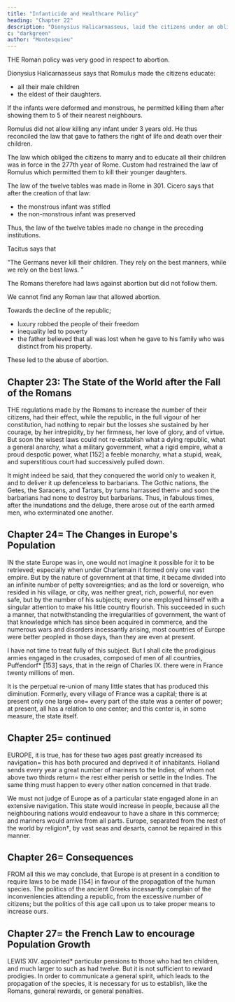 ```yaml
---
title: "Infanticide and Healthcare Policy"
heading: "Chapter 22"
description: "Dionysius Halicarnasseus, laid the citizens under an obligation to educate all their male children, and the eldest of their daughters"
c: "darkgreen"
author: "Montesquieu"
---
```





THE Roman policy was very good in respect to abortion. <!-- the exposing of children. --> 

Dionysius Halicarnasseus says that Romulus made the citizens educate:
- all their male children
- the eldest of their daughters. 

If the infants were deformed and monstrous, he permitted killing them<!--  the exposing them, --> after showing them to 5 of their nearest neighbours.

Romulus did not allow killing <!-- suffer† them to kill --> any infant under 3 years old. He thus reconciled the law that gave to fathers the right of life and death over their children<!--  , with that which prohibited their being exposed -->.

The law which obliged the citizens to marry and to educate all their children was in force in the 277th year of Rome. Custom had restrained the law of Romulus which permitted them to kill<!--  expose --> their younger daughters.

<!-- We have no knowledge of what  -->

The law of the twelve tables was made in Rome in 301. Cicero says that after the creation of that law:
- the monstrous infant was stifled
- the non-monstrous infant was preserved

Thus, the law of the twelve tables made no change in the preceding institutions.
<!-- , appointed with respect to the exposing of children, except from a passage of Cicero, who, speaking of the office of tribune of the people, says, that soon after its birth, like  of the law of the twelve tables, it was stifled=  the infant that was not monstrous, was therefore preserved,  -->


Tacitus says that 

“The Germans never kill their children. They rely on the best manners, while we rely on the best laws. <!--  have more force, than in other places the best laws. -->” 

The Romans therefore had laws against abortion but did not follow them. 

We cannot find any Roman law that allowed abortion.  

<!-- permitted the exposing of children=  this was, without doubt, an abuse introduced  -->

Towards the decline of the republic;
- luxury robbed the people of their freedom
- inequality led to poverty
- the father believed that all was lost when he gave to his family <!-- and when this family --> who was distinct from his property.

These led to the abuse of abortion. 



## Chapter 23: The State of the World after the Fall of the Romans

THE regulations made by the Romans to increase the number of their citizens, had their effect, while the republic, in the full vigour of her constitution, had nothing to repair but the losses she sustained by her courage, by her intrepidity, by her firmness, her love of glory, and of virtue. But soon the wisest laws could not re-establish what a dying republic, what a general anarchy, what a military government, what a rigid empire, what a proud despotic power, what [152] a feeble monarchy, what a stupid, weak, and superstitious court had successively pulled down. 

It might indeed be said, that they conquered the world only to weaken it, and to deliver it up defenceless to barbarians. The Gothic nations, the Getes, the Saracens, and Tartars, by turns harrassed them=  and soon the barbarians had none to destroy but barbarians. Thus, in fabulous times, after the inundations and the deluge, there arose out of the earth armed men, who exterminated one another.



## Chapter 24=  The Changes in Europe's Population

IN the state Europe was in, one would not imagine it possible for it to be retrieved; especially when under Charlemain it formed only one vast empire. But by the nature of government at that time, it became divided into an infinite number of petty sovereignties; and as the lord or sovereign, who resided in his village, or city, was neither great, rich, powerful, nor even safe, but by the number of his subjects; every one employed himself with a singular attention to make his little country flourish. This succeeded in such a manner, that notwithstanding the irregularities of government, the want of that knowledge which has since been acquired in commerce, and the numerous wars and disorders incessantly arising, most countries of Europe were better peopled in those days, than they are even at present.

I have not time to treat fully of this subject. But I shall cite the prodigious armies engaged in the crusades, composed of men of all countries, Puffendorf* [153] says, that in the reign of Charles IX. there were in France twenty millions of men.

It is the perpetual re-union of many little states that has produced this diminution. Formerly, every village of France was a capital; there is at present only one large one=  every part of the state was a center of power; at present, all has a relation to one center; and this center is, in some measure, the state itself.



## Chapter 25=  continued

EUROPE, it is true, has for these two ages past greatly increased its navigation=  this has both procured and deprived it of inhabitants. Holland sends every year a great number of mariners to the Indies; of whom not above two thirds return=  the rest either perish or settle in the Indies. The same thing must happen to every other nation concerned in that trade.

We must not judge of Europe as of a particular state engaged alone in an extensive navigation. This state would increase in people, because all the neighbouring nations would endeavour to have a share in this commerce; and mariners would arrive from all parts. Europe, separated from the rest of the world by religion†, by vast seas and desarts, cannot be repaired in this manner.



## Chapter 26=  Consequences

FROM all this we may conclude, that Europe is at present in a condition to require laws to be made [154] in favour of the propagation of the human species. The politics of the ancient Greeks incessantly complain of the inconveniencies attending a republic, from the excessive number of citizens; but the politics of this age call upon us to take proper means to increase ours.



## Chapter 27=  the French Law to encourage Population Growth

LEWIS XIV. appointed* particular pensions to those who had ten children, and much larger to such as had twelve. But it is not sufficient to reward prodigies. In order to communicate a general spirit, which leads to the propagation of the species, it is necessary for us to establish, like the Romans, general rewards, or general penalties.
